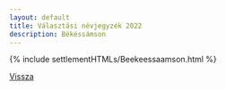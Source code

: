 ```yaml
---
layout: default
title: Választási névjegyzék 2022
description: Békéssámson
---
```


{% include settlementHTMLs/Beekeessaamson.html %}

[Vissza](./)